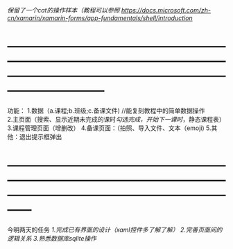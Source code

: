 *保留了一个cat的操作样本（教程可以参照*
*https://docs.microsoft.com/zh-cn/xamarin/xamarin-forms/app-fundamentals/shell/introduction*

# —————————————————————————————————————————————————————————————— #
功能： 
1.数据（a.课程;b.班级;c.备课文件)                //能复刻教程中的简单数据操作   
2.主页面（搜索、显示近期未完成的课时*勾选完成，开始下一课时*，静态课程表）
3.课程管理页面（增删改）
4.备课页面：（拍照、导入文件、文本（emoji)
5.其他：退出提示框弹出



# ———————————————————————————————————————————————————————— #
今明两天的任务
*1.完成已有界面的设计（xaml控件多了解了解）*
*2.完善页面间的逻辑关系*
*3.熟悉数据库sqlite操作*

